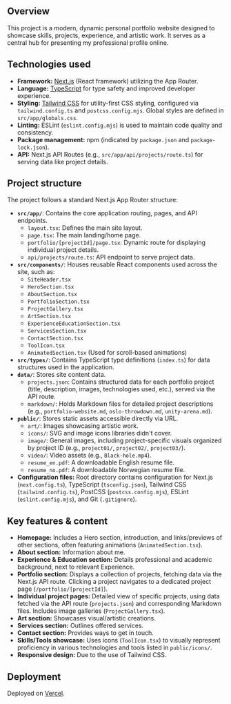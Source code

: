 ## Overview

This project is a modern, dynamic personal portfolio website designed to showcase skills, projects, experience, and artistic work. It serves as a central hub for presenting my professional profile online.

## Technologies used

- **Framework:** [Next.js](https://nextjs.org/) (React framework) utilizing the App Router.
- **Language:** [TypeScript](https://www.typescriptlang.org/) for type safety and improved developer experience.
- **Styling:** [Tailwind CSS](https://tailwindcss.com/) for utility-first CSS styling, configured via `tailwind.config.ts` and `postcss.config.mjs`. Global styles are defined in `src/app/globals.css`.
- **Linting:** ESLint (`eslint.config.mjs`) is used to maintain code quality and consistency.
- **Package management:** npm (indicated by `package.json` and `package-lock.json`).
- **API:** Next.js API Routes (e.g., `src/app/api/projects/route.ts`) for serving data like project details.

## Project structure

The project follows a standard Next.js App Router structure:

- **`src/app/`**: Contains the core application routing, pages, and API endpoints.
  - `layout.tsx`: Defines the main site layout.
  - `page.tsx`: The main landing/home page.
  - `portfolio/[projectId]/page.tsx`: Dynamic route for displaying individual project details.
  - `api/projects/route.ts`: API endpoint to serve project data.
- **`src/components/`**: Houses reusable React components used across the site, such as:
  - `SiteHeader.tsx`
  - `HeroSection.tsx`
  - `AboutSection.tsx`
  - `PortfolioSection.tsx`
  - `ProjectGallery.tsx`
  - `ArtSection.tsx`
  - `ExperienceEducationSection.tsx`
  - `ServicesSection.tsx`
  - `ContactSection.tsx`
  - `ToolIcon.tsx`
  - `AnimatedSection.tsx` (Used for scroll-based animations)
- **`src/types/`**: Contains TypeScript type definitions (`index.ts`) for data structures used in the application.
- **`data/`**: Stores site content data.
  - `projects.json`: Contains structured data for each portfolio project (title, description, images, technologies used, etc.), served via the API route.
  - `markdown/`: Holds Markdown files for detailed project descriptions (e.g., `portfolio-website.md`, `oslo-throwdown.md`, `unity-arena.md`).
- **`public/`**: Stores static assets accessible directly via URL.
  - `art/`: Images showcasing artistic work.
  - `icons/`: SVG and image icons libraries didn't cover.
  - `image/`: General images, including project-specific visuals organized by project ID (e.g., `project01/`, `project02/`, `project03/`).
  - `video/`: Video assets (e.g., `Black-hole.mp4`).
  - `resume_en.pdf`: A downloadable English resume file.
  - `resume_no.pdf`: A downloadable Norwegian resume file.
- **Configuration files:** Root directory contains configuration for Next.js (`next.config.ts`), TypeScript (`tsconfig.json`), Tailwind CSS (`tailwind.config.ts`), PostCSS (`postcss.config.mjs`), ESLint (`eslint.config.mjs`), and Git (`.gitignore`).

## Key features & content

- **Homepage:** Includes a Hero section, introduction, and links/previews of other sections, often featuring animations (`AnimatedSection.tsx`).
- **About section:** Information about me.
- **Experience & Education section:** Details professional and academic background, next to relevant Experience.
- **Portfolio section:** Displays a collection of projects, fetching data via the Next.js API route. Clicking a project navigates to a dedicated project page (`/portfolio/[projectId]`).
- **Individual project pages:** Detailed view of specific projects, using data fetched via the API route (`projects.json`) and corresponding Markdown files. Includes image galleries (`ProjectGallery.tsx`).
- **Art section:** Showcases visual/artistic creations.
- **Services section:** Outlines offered services.
- **Contact section:** Provides ways to get in touch.
- **Skills/Tools showcase:** Uses icons (`ToolIcon.tsx`) to visually represent proficiency in various technologies and tools listed in `public/icons/`.
- **Responsive design:** Due to the use of Tailwind CSS.

## Deployment

Deployed on [Vercel](https://vercel.com/).
